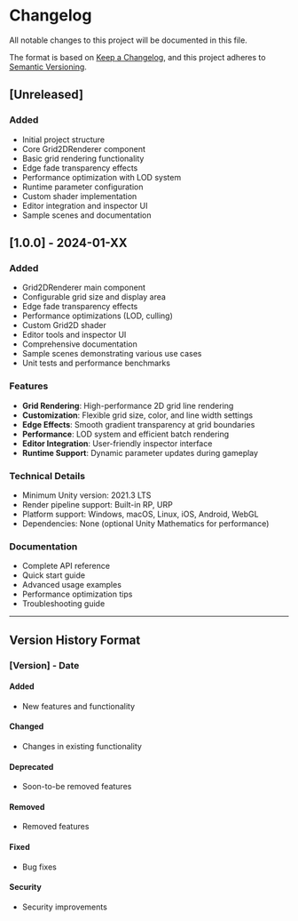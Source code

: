 # Changelog

All notable changes to this project will be documented in this file.

The format is based on [Keep a Changelog](https://keepachangelog.com/en/1.0.0/),
and this project adheres to [Semantic Versioning](https://semver.org/spec/v2.0.0.html).

## [Unreleased]

### Added
- Initial project structure
- Core Grid2DRenderer component
- Basic grid rendering functionality
- Edge fade transparency effects
- Performance optimization with LOD system
- Runtime parameter configuration
- Custom shader implementation
- Editor integration and inspector UI
- Sample scenes and documentation

## [1.0.0] - 2024-01-XX

### Added
- Grid2DRenderer main component
- Configurable grid size and display area
- Edge fade transparency effects
- Performance optimizations (LOD, culling)
- Custom Grid2D shader
- Editor tools and inspector UI
- Comprehensive documentation
- Sample scenes demonstrating various use cases
- Unit tests and performance benchmarks

### Features
- **Grid Rendering**: High-performance 2D grid line rendering
- **Customization**: Flexible grid size, color, and line width settings
- **Edge Effects**: Smooth gradient transparency at grid boundaries
- **Performance**: LOD system and efficient batch rendering
- **Editor Integration**: User-friendly inspector interface
- **Runtime Support**: Dynamic parameter updates during gameplay

### Technical Details
- Minimum Unity version: 2021.3 LTS
- Render pipeline support: Built-in RP, URP
- Platform support: Windows, macOS, Linux, iOS, Android, WebGL
- Dependencies: None (optional Unity Mathematics for performance)

### Documentation
- Complete API reference
- Quick start guide
- Advanced usage examples
- Performance optimization tips
- Troubleshooting guide

---

## Version History Format

### [Version] - Date

#### Added
- New features and functionality

#### Changed
- Changes in existing functionality

#### Deprecated
- Soon-to-be removed features

#### Removed
- Removed features

#### Fixed
- Bug fixes

#### Security
- Security improvements